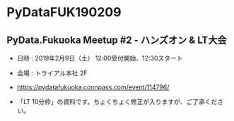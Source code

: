 # PyDataFUK190209

## PyData.Fukuoka Meetup #2 - ハンズオン & LT大会

- 日時 : 2019年2月9日（土） 12:00受付開始、12:30スタート
- 会場 : トライアル本社 2F
- https://pydatafukuoka.connpass.com/event/114796/

- 「LT 10分枠」の資料です。ちょくちょく修正が入りますが、ご了承ください。
